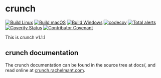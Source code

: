 # crunch

[![Build Linux](https://github.com/dragonmux/crunch/workflows/build-linux.yml/badge.svg)](https://github.com/dragonmux/crunch/actions/workflows/build-linux.yml)
[![Build macOS](https://github.com/dragonmux/crunch/workflows/build-macos.yml/badge.svg)](https://github.com/dragonmux/crunch/actions/workflows/build-macos.yml)
[![Build Windows](https://github.com/dragonmux/crunch/workflows/build-windows.yml/badge.svg)](https://github.com/dragonmux/crunch/actions/workflows/build-windows.yml)
[![codecov](https://codecov.io/gh/dragonmux/crunch/branch/main/graph/badge.svg)](https://codecov.io/gh/dragonmux/crunch)
[![Total alerts](https://img.shields.io/lgtm/alerts/g/dragonmux/crunch.svg?logo=lgtm&logoWidth=18)](https://lgtm.com/projects/g/dragonmux/crunch/alerts/)
[![Coverity Status](https://scan.coverity.com/projects/20294/badge.svg)](https://scan.coverity.com/projects/dx-mon-crunch)
[![Contributor Covenant](https://img.shields.io/badge/Contributor%20Covenant-v2.0%20adopted-ff69b4.svg)](code_of_conduct.md)

This is crunch v1.1.1

## crunch documentation

The crunch documentation can be found in the source tree at docs/, and read online at [crunch.rachelmant.com](https://crunch.rachelmant.com/).
